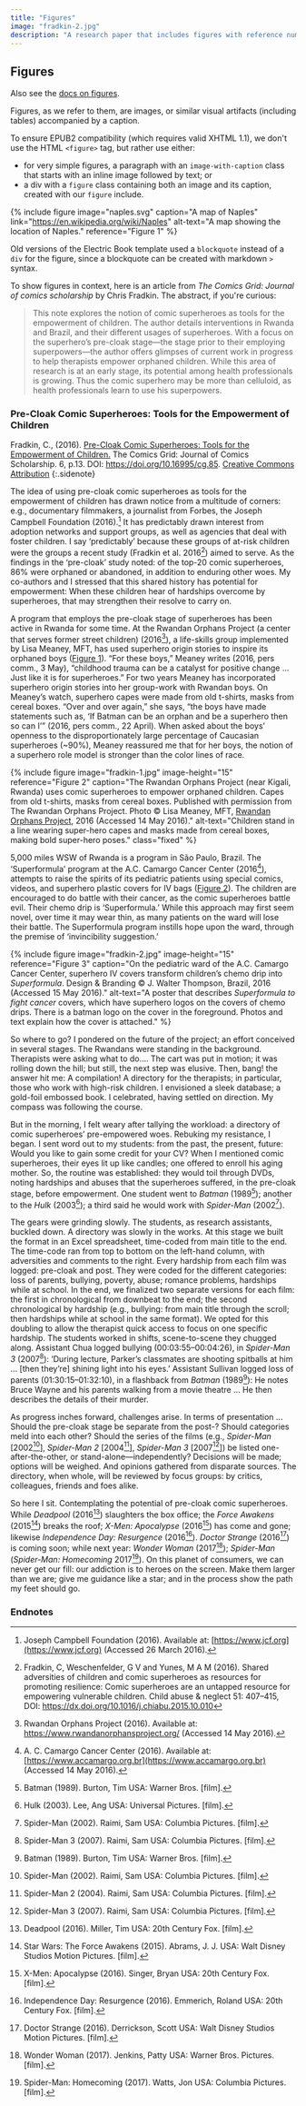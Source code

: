 ```yaml
---
title: "Figures"
image: "fradkin-2.jpg"
description: "A research paper that includes figures with reference numbers, captions and sources."
---
```


## Figures

Also see the [docs on figures](https://electricbookworks.github.io/electric-book/docs/editing/figures.html).

Figures, as we refer to them, are images, or similar visual artifacts (including tables) accompanied by a caption.

To ensure EPUB2 compatibility (which requires valid XHTML 1.1), we don't use the HTML `<figure>` tag, but rather use either:

* for very simple figures, a paragraph with an `image-with-caption` class that starts with an inline image followed by text; or
* a div with a `figure` class containing both an image and its caption, created with our `figure` include.

{% include figure
   image="naples.svg"
   caption="A map of Naples"
   link="https://en.wikipedia.org/wiki/Naples"
   alt-text="A map showing the location of Naples."
   reference="Figure 1"
%}

Old versions of the Electric Book template used a `blockquote` instead of a `div` for the figure, since a blockquote can be created with markdown `>` syntax.

<!-- index:
Fradkin, Chris
-->

To show figures in context, here is an article from *The Comics Grid: Journal of comics scholarship* by Chris Fradkin. The abstract, if you're curious:

> This note explores the notion of comic superheroes as tools for the empowerment of children. The author details interventions in Rwanda and Brazil, and their different usages of superheroes. With a focus on the superhero’s pre-cloak stage—the stage prior to their employing superpowers—the author offers glimpses of current work in progress to help therapists empower orphaned children. While this area of research is at an early stage, its potential among health professionals is growing. Thus the comic superhero may be more than celluloid, as health professionals learn to use his superpowers.

### Pre-Cloak Comic Superheroes: Tools for the Empowerment of Children

Fradkin, C., (2016). [Pre-Cloak Comic Superheroes: Tools for the Empowerment of Children.](https://www.comicsgrid.com/articles/10.16995/cg.85/) The Comics Grid: Journal of Comics Scholarship. 6, p.13. DOI: https://doi.org/10.16995/cg.85. [Creative Commons Attribution](https://creativecommons.org/licenses/by/4.0)
{:.sidenote}

The idea of using pre-cloak comic superheroes as tools for the empowerment of children has drawn notice from a multitude of corners: e.g., documentary filmmakers, a journalist from Forbes, the Joseph Campbell Foundation (2016).[^1] It has predictably drawn interest from adoption networks and support groups, as well as agencies that deal with foster children. I say ‘predictably’ because these groups of at-risk children were the groups a recent study (Fradkin et al. 2016[^2]) aimed to serve. As the findings in the ‘pre-cloak’ study noted: of the top-20 comic superheroes, 86% were orphaned or abandoned, in addition to enduring other woes. My co-authors and I stressed that this shared history has potential for empowerment: When these children hear of hardships overcome by superheroes, that may strengthen their resolve to carry on.

[^1]: Joseph Campbell Foundation (2016).  Available at: [https://www.jcf.org](https://www.jcf.org) (Accessed 26 March 2016).
[^2]: Fradkin, C, Weschenfelder, G V and Yunes, M A M (2016). Shared adversities of children and comic superheroes as resources for promoting resilience: Comic superheroes are an untapped resource for empowering vulnerable children. Child abuse & neglect 51: 407–415, DOI: https://dx.doi.org/10.1016/j.chiabu.2015.10.010

A program that employs the pre-cloak stage of superheroes has been active in Rwanda for some time. At the Rwandan Orphans Project (a center that serves former street children) (2016[^3]), a life-skills group implemented by Lisa Meaney, MFT, has used superhero origin stories to inspire its orphaned boys ([Figure 1](#figure-1)). “For these boys,” Meaney writes (2016, pers comm., 3 May), “childhood trauma can be a catalyst for positive change … Just like it is for superheroes.” For two years Meaney has incorporated superhero origin stories into her group-work with Rwandan boys. On Meaney’s watch, superhero capes were made from old t-shirts, masks from cereal boxes. “Over and over again,” she says, “the boys have made statements such as, ‘If Batman can be an orphan and be a superhero then so can I’” (2016, pers comm., 22 April). When asked about the boys’ openness to the disproportionately large percentage of Caucasian superheroes (~90%), Meaney reassured me that for her boys, the notion of a superhero role model is stronger than the color lines of race.

[^3]: Rwandan Orphans Project (2016).  Available at: https://www.rwandanorphansproject.org/ (Accessed 14 May 2016).

{% include figure
    image="fradkin-1.jpg"
    image-height="15"
    reference="Figure 2"
    caption="The Rwandan Orphans Project (near Kigali, Rwanda) uses comic superheroes to empower orphaned children. Capes from old t-shirts, masks from cereal boxes. Published with permission from The Rwandan Orphans Project. Photo © Lisa Meaney, MFT, [Rwandan Orphans Project](https://www.rwandanorphansproject.org), 2016 (Accessed 14 May 2016)."
    alt-text="Children stand in a line wearing super-hero capes and masks made from cereal boxes, making bold super-hero poses."
    class="fixed"
%}

5,000 miles WSW of Rwanda is a program in São Paulo, Brazil. The ‘Superformula’ program at the A.C. Camargo Cancer Center (2016[^4]), attempts to raise the spirits of its pediatric patients using special comics, videos, and superhero plastic covers for IV bags ([Figure 2](#figure-2)). The children are encouraged to do battle with their cancer, as the comic superheroes battle evil. Their chemo drip is ‘Superformula.’ While this approach may first seem novel, over time it may wear thin, as many patients on the ward will lose their battle. The Superformula program instills hope upon the ward, through the premise of ‘invincibility suggestion.’

[^4]: A. C. Camargo Cancer Center (2016).  Available at: [https://www.accamargo.org.br](https://www.accamargo.org.br) (Accessed 14 May 2016).

{% include figure
    image="fradkin-2.jpg"
    image-height="15"
    reference="Figure 3"
    caption="On the pediatric ward of the A.C. Camargo Cancer Center, superhero IV covers transform children’s chemo drip into _Superformula_. Design & Branding © J. Walter Thompson, Brazil, 2016 (Accessed 15&nbsp;May 2016)."
    alt-text="A poster that describes _Superformula to fight cancer_ covers, which have superhero logos on the covers of chemo drips. There is a batman logo on the cover in the foreground. Photos and text explain how the cover is attached."
%}

So where to go? I pondered on the future of the project; an effort conceived in several stages. The Rwandans were standing in the background. Therapists were asking what to do…. The cart was put in motion; it was rolling down the hill; but still, the next step was elusive. Then, bang! the answer hit me: A compilation! A directory for the therapists; in particular, those who work with high-risk children. I envisioned a sleek database; a gold-foil embossed book. I celebrated, having settled on direction. My compass was following the course.

But in the morning, I felt weary after tallying the workload: a directory of comic superheroes’ pre-empowered woes. Rebuking my resistance, I began. I sent word out to my students: from the past, the present, future: Would you like to gain some credit for your CV? When I mentioned comic superheroes, their eyes lit up like candles; one offered to enroll his aging mother. So, the routine was established: they would toil through DVDs, noting hardships and abuses that the superheroes suffered, in the pre-cloak stage, before empowerment. One student went to _Batman_ (1989[^5]); another to the _Hulk_ (2003[^6]); a third said he would work with _Spider-Man_ (2002[^7]).

[^5]: Batman (1989). Burton, Tim  USA: Warner Bros. [film].
[^6]: Hulk (2003). Lee, Ang  USA: Universal Pictures. [film].
[^7]: Spider-Man (2002). Raimi, Sam  USA: Columbia Pictures. [film].

The gears were grinding slowly. The students, as research assistants, buckled down. A directory was slowly in the works. At this stage we built the format in an Excel spreadsheet, time-coded from main title to the end. The time-code ran from top to bottom on the left-hand column, with adversities and comments to the right. Every hardship from each film was logged: pre-cloak and post. They were coded for the different categories: loss of parents, bullying, poverty, abuse; romance problems, hardships while at school. In the end, we finalized two separate versions for each film: the first in chronological from downbeat to the end; the second chronological by hardship (e.g., bullying: from main title through the scroll; then hardships while at school in the same format). We opted for this doubling to allow the therapist quick access to focus on one specific hardship. The students worked in shifts, scene-to-scene they chugged along. Assistant Chua logged bullying (00:03:55–00:04:26), in _Spider-Man 3_ (2007[^8]): ‘During lecture, Parker’s classmates are shooting spitballs at him … [then they’re] shining light into his eyes.’ Assistant Sullivan logged loss of parents (01:30:15–01:32:10), in a flashback from _Batman_ (1989[^9]): He notes Bruce Wayne and his parents walking from a movie theatre … He then describes the details of their murder.

[^8]: Spider-Man 3 (2007). Raimi, Sam  USA: Columbia Pictures. [film].
[^9]: Batman (1989). Burton, Tim  USA: Warner Bros. [film].

As progress inches forward, challenges arise. In terms of presentation … Should the pre-cloak stage be separate from the post-? Should categories meld into each other? Should the series of the films (e.g., _Spider-Man_ [2002[^10]], _Spider-Man 2_ [2004[^11]], _Spider-Man 3_ [2007[^12]]) be listed one-after-the-other, or stand-alone—independently? Decisions will be made; options will be weighed. And opinions gathered from disparate sources. The directory, when whole, will be reviewed by focus groups: by critics, colleagues, friends and foes alike.

[^10]: Spider-Man (2002). Raimi, Sam  USA: Columbia Pictures. [film].
[^11]: Spider-Man 2 (2004). Raimi, Sam  USA: Columbia Pictures. [film].
[^12]: Spider-Man 3 (2007). Raimi, Sam  USA: Columbia Pictures. [film].

So here I sit. Contemplating the potential of pre-cloak comic superheroes. While _Deadpool_ (2016[^13]) slaughters the box office; the _Force Awakens_ (2015[^14]) breaks the roof; _X-Men: Apocalypse_ (2016[^15]) has come and gone; likewise _Independence Day: Resurgence_ (2016[^16]). _Doctor Strange_ (2016[^17]) is coming soon; while next year: _Wonder Woman_ (2017[^18]); _Spider-Man_ (_Spider-Man: Homecoming_ 2017[^19]). On this planet of consumers, we can never get our fill: our addiction is to heroes on the screen. Make them larger than we are; give me guidance like a star; and in the process show the path my feet should go.

[^13]: Deadpool (2016). Miller, Tim  USA: 20th Century Fox. [film].
[^14]: Star Wars: The Force Awakens (2015). Abrams, J. J.  USA: Walt Disney Studios Motion Pictures. [film].
[^15]: X-Men: Apocalypse (2016). Singer, Bryan  USA: 20th Century Fox. [film].
[^16]: Independence Day: Resurgence (2016). Emmerich, Roland  USA: 20th Century Fox. [film].
[^17]: Doctor Strange (2016). Derrickson, Scott  USA: Walt Disney Studios Motion Pictures. [film].
[^18]: Wonder Woman (2017). Jenkins, Patty  USA: Warner Bros. Pictures. [film].
[^19]: Spider-Man: Homecoming (2017). Watts, Jon  USA: Columbia Pictures. [film].

### Endnotes
